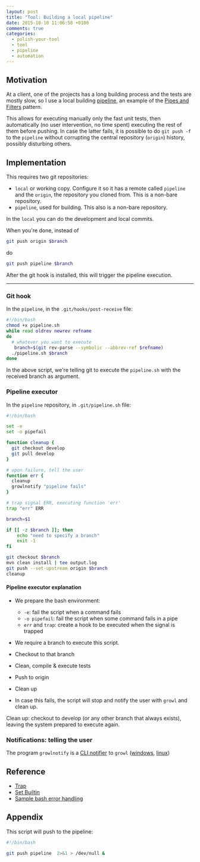 ```yaml
---
layout: post
title: "Tool: Building a local pipeline"
date: 2015-10-10 11:06:58 +0100
comments: true
categories:
  - polish-your-tool
  - tool
  - pipeline
  - automation
---
```


## Motivation

At a client, one of the projects has a long building process and the tests are mostly slow, so I use a local building [pipeline][wiki-pipeline], an example of the [Pipes and Filters][pipes-and-filters] pattern.

This allows for executing manually only the fast unit tests, then automatically (no user intervention, no time spent) executing the rest of them before pushing. In case the latter fails, it is possible to do ``git push -f`` to the ``pipeline`` without corrupting the central repository (``origin``) history, possibly disturbing others.

## Implementation

This requires two git repositories:

  * ``local`` or working copy. Configure it so it has a remote called ``pipeline`` and the ``origin``, the repository you cloned from. This is a non-bare repository.
  * ``pipeline``, used for building. This also is a non-bare repository.

In the ``local`` you can do the development and local commits.

When you're done, instead of

```bash
git push origin $branch
```
do

```bash
git push pipeline $branch
```

After the git hook is installed, this will trigger the pipeline execution.

----

### Git hook

In the ``pipeline``, in the ``.git/hooks/post-receive`` file:

```bash
#!/bin/bash
chmod +x pipeline.sh
while read oldrev newrev refname
do
  # whatever you want to execute
   branch=$(git rev-parse --symbolic --abbrev-ref $refname)
  ./pipeline.sh $branch
done
```

In the above script, we're telling git to execute the ``pipeline.sh`` with the received branch as argument.

### Pipeline executor

In the ``pipeline`` repository, in ``.git/pipeline.sh`` file:

```bash
#!/bin/bash

set -e
set -o pipefail

function cleanup {
  git checkout develop
  git pull develop
}

# upon failure, tell the user
function err {
  cleanup
  growlnotify "pipeline fails"
}

# trap signal ERR, executing function 'err'
trap "err" ERR

branch=$1

if [[ -z $branch ]]; then
    echo "need to specify a branch"
    exit -1
fi

git checkout $branch
mvn clean install | tee output.log
git push --set-upstream origin $branch
cleanup
```

#### Pipeline executor explanation

* We prepare the bash environment:

    * ``-e``: fail the script when a command fails
    * ``-o pipefail``: fail the script when some command fails in a pipe
    * ``err`` and ``trap``: create a hook to be executed when the signal is trapped

* We require a branch to execute this script.
* Checkout to that branch
* Clean, compile & execute tests 
* Push to origin
* Clean up
* In case this fails, the script will stop and notify the user with ``growl`` and clean up.

Clean up: checkout to develop (or any other branch that always exists), leaving the system prepared to execute again.

### Notifications: telling the user

The program ``growlnotify`` is a [CLI notifier][growlnotify] to ``growl`` ([windows][growl-for-windows], [linux][growl-for-linux])

## Reference

  * [Trap](http://tldp.org/LDP/Bash-Beginners-Guide/html/sect_12_02.html)
  * [Set Builtin](https://www.gnu.org/software/bash/manual/html_node/The-Set-Builtin.html#The-Set-Builtin)
  * [Sample bash error handling](http://idolinux.blogspot.com/2008/08/bash-script-error-handling.html)

## Appendix

This script will push to the pipeline:

```bash
#!/bin/bash

git push pipeline  2>&1 > /dev/null &
```


[growl-for-windows]: http://www.growlforwindows.com/gfw/default.aspx
[growl-for-linux]: http://mattn.github.io/growl-for-linux/
[growlnotify]: http://www.growlforwindows.com/gfw/help/growlnotify.aspx
[wiki-pipeline]: https://en.wikipedia.org/wiki/Pipeline_(software)
[pipes-and-filters]: https://msdn.microsoft.com/library/dn568100.aspx